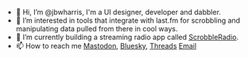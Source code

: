 - 👋 Hi, I’m @jbwharris, I'm a UI designer, developer and dabbler. 
- 👀 I’m interested in tools that integrate with last.fm for scrobbling and manipulating data pulled from there in cool ways. 
- 🌱 I’m currently building a streaming radio app called [ScrobbleRadio](https://scrobblerad.io).
- 📫 How to reach me [Mastodon](https://mstdn.ca/@jbwharris), [Bluesky](https://bsky.app/profile/jbwharr.is), [Threads](https://threads.net/jbwharris) [Email](mailto:hi@jbwharr.is)

<!---
jbwharris/jbwharris is a ✨ special ✨ repository because its `README.md` (this file) appears on your GitHub profile.
You can click the Preview link to take a look at your changes.
--->
